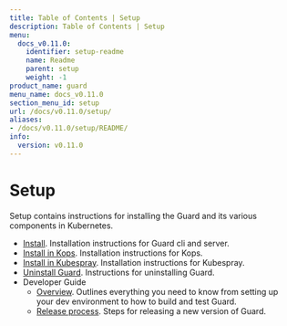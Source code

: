 ```yaml
---
title: Table of Contents | Setup
description: Table of Contents | Setup
menu:
  docs_v0.11.0:
    identifier: setup-readme
    name: Readme
    parent: setup
    weight: -1
product_name: guard
menu_name: docs_v0.11.0
section_menu_id: setup
url: /docs/v0.11.0/setup/
aliases:
- /docs/v0.11.0/setup/README/
info:
  version: v0.11.0
---
```


# Setup

Setup contains instructions for installing the Guard and its various components in Kubernetes.

- [Install](/docs/v0.11.0/setup/install). Installation instructions for Guard cli and server.
- [Install in Kops](/docs/v0.11.0/setup/install-kops). Installation instructions for Kops.
- [Install in Kubespray](/docs/v0.11.0/setup/install-kubespray). Installation instructions for Kubespray.
- [Uninstall Guard](/docs/v0.11.0/setup/uninstall). Instructions for uninstalling Guard.
- Developer Guide
  - [Overview](/docs/v0.11.0/setup/developer-guide/overview). Outlines everything you need to know from setting up your dev environment to how to build and test Guard.
  - [Release process](/docs/v0.11.0/setup/developer-guide/release). Steps for releasing a new version of Guard.
